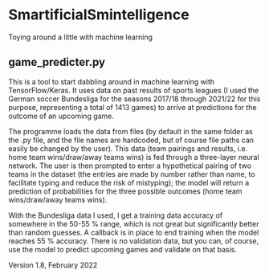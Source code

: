 # SmartificialSmintelligence
Toying around a little with machine learning

## game_predicter.py ##

This is a tool to start dabbling around in machine learning with TensorFlow/Keras. It uses data on past results of sports leagues (I used the German soccer Bundesliga for the seasons 2017/18 through 2021/22 for this purpose, representing a total of 1413 games) to arrive at predictions for the outcome of an upcoming game.

The programme loads the data from files (by default in the same folder as the .py file, and the file names are hardcoded, but of course file paths can easily be changed by the user). This data (team pairings and results, i.e. home team wins/draw/away teams wins) is fed through a three-layer neural network. The user is then prompted to enter a hypothetical pairing of two teams in the dataset (the entries are made by number rather than name, to facilitate typing and reduce the risk of mistyping); the model will return a prediction of probabilities for the three possible outcomes (home team wins/draw/away teams wins).

With the Bundesliga data I used, I get a training data accuracy of somewhere in the 50-55 % range, which is not great but significantly better than random guesses. A callback is in place to end training when the model reaches 55 % accuracy. There is no validation data, but you can, of course, use the model to predict upcoming games and validate on that basis.

Version 1.8, February 2022
